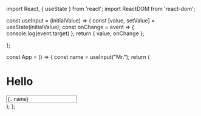 <!-- useInput -->
<!-- useInput은 기본적으로 input을 업데이트 해줌 -->

import React, { useState } from 'react';
import ReactDOM from 'react-dom';

const useInput = (initialValue) => {
    const [value, setValue] = useState(initialValue);
    const onChange = event => {
        console.log(event.target)
    };
    return { value, onChange };

};

const App = () => {
    const name = useInput("Mr.");
    return (
        <div className="App">
            <h1>Hello</h1>
            <input placeholder = "Name" value={...name} />
        </div>
    );
};